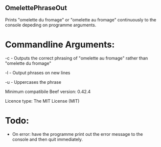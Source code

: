 ## OmelettePhraseOut

Prints "omelette du fromage" or "omelette au fromage" continuously to the console depeding on programme arguments.

# Commandline Arguments:

-c - Outputs the correct phrasing of "omelette au fromage" rather than "omelette du fromage"

-l - Output phrases on new lines

-u - Uppercases the phrase

Minimum compatibile Beef version: 0.42.4

Licence type: The MIT License (MIT)

# Todo:

* On error: have the programme print out the error message to the console and then quit immediately.
